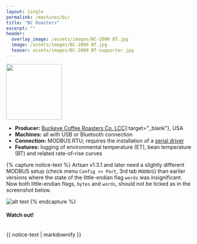 ```yaml
---
layout: single
permalink: /machines/bc/
title: "BC Roasters"
excerpt: ""
header:
  overlay_image: /assets/images/BC-2000 BT.jpg
  image: /assets/images/BC-2000 BT.jpg
  teaser: assets/images/BC-2000 BT-supporter.jpg
---
```


<img class="tab-image" src="{{ site.baseurl }}/assets/images/supporter-badge.png" width="150px">

* __Producer:__ [Buckeye Coffee Roasters Co. LCC](http://www.buckeyecoffee.com){:target="_blank"}, USA
* __Machines:__ all with USB or Bluetooth connection
* __Connection:__ MODBUS RTU; requires the installation of a [serial driver](/modbus_serial/)
* __Features:__ logging of environmental temperature (ET), bean temperature (BT) and related rate-of-rise curves

{% capture notice-text %}
Artsan v1.3.1 and later need a slightly different MODBUS setup (check menu `Config >> Port`, 3rd tab `MODBUS`) than earlier versions where the state of the little-endian flag `words` was insignificant. Now both little-endian flags, `bytes` and `words`, should not be ticked as in the screenshot below.

![alt text](../../assets/images/BC_modbus.png)
{% endcapture %}

<div class="notice--primary">
  <h4>Watch out!</h4>
  <BR>
  {{ notice-text | markdownify }}
</div>

